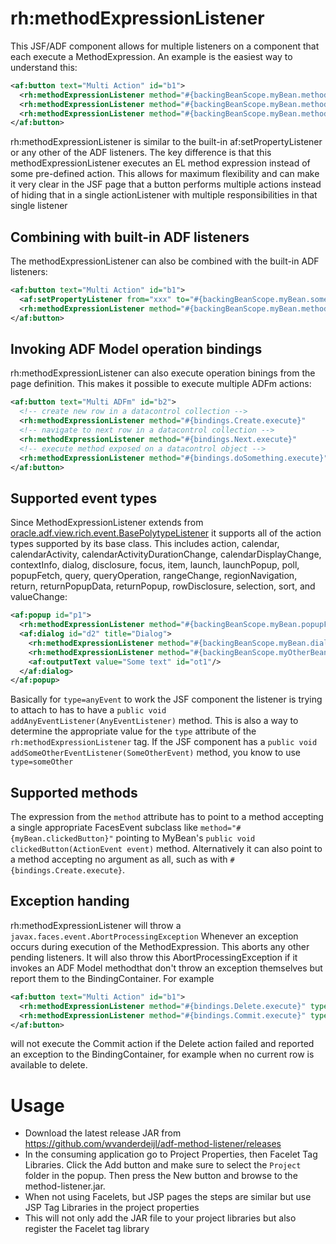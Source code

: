 # rh:methodExpressionListener

This JSF/ADF component allows for multiple listeners on a component that each execute a MethodExpression. An example is the easiest way to understand this:
```xml
<af:button text="Multi Action" id="b1">
  <rh:methodExpressionListener method="#{backingBeanScope.myBean.methodOne}"   type="action"/>
  <rh:methodExpressionListener method="#{backingBeanScope.myBean.methodTwo}"   type="action"/>
  <rh:methodExpressionListener method="#{backingBeanScope.myBean.methodThree}" type="action"/>
</af:button>
```
rh:methodExpressionListener is similar to the built-in af:setPropertyListener or any other of the ADF listeners. The key difference is that this methodExpressionListener executes an EL method expression instead of some pre-defined action. This allows for maximum flexibility and can make it very clear in the JSF page that a button performs multiple actions instead of hiding that in a single actionListener with multiple responsibilities in that single listener

## Combining with built-in ADF listeners
The methodExpressionListener can also be combined with the built-in ADF listeners:
```xml
<af:button text="Multi Action" id="b1">
  <af:setPropertyListener from="xxx" to="#{backingBeanScope.myBean.someProperty}" type="action"/>
  <rh:methodExpressionListener method="#{backingBeanScope.myBean.methodOne}"      type="action"/>
</af:button>
```

## Invoking ADF Model operation bindings
rh:methodExpressionListener can also execute operation binings from the page definition. This makes it possible to execute multiple ADFm actions:
```xml
<af:button text="Multi ADFm" id="b2">
  <!-- create new row in a datacontrol collection -->
  <rh:methodExpressionListener method="#{bindings.Create.execute}"      type="action"/>
  <!-- navigate to next row in a datacontrol collection -->
  <rh:methodExpressionListener method="#{bindings.Next.execute}"        type="action"/>
  <!-- execute method exposed on a datacontrol object -->
  <rh:methodExpressionListener method="#{bindings.doSomething.execute}" type="action"/>
</af:button>
```

## Supported event types
Since MethodExpressionListener extends from [oracle.adf.view.rich.event.BasePolytypeListener](https://docs.oracle.com/middleware/1213/adf/api-reference-faces/oracle/adf/view/rich/event/BasePolytypeListener.html) it supports all of the action types supported by its base class. This includes action, calendar, calendarActivity, calendarActivityDurationChange, calendarDisplayChange, contextInfo, dialog, disclosure, focus, item, launch, launchPopup, poll, popupFetch,  query, queryOperation, rangeChange, regionNavigation, return, returnPopupData, returnPopup, rowDisclosure, selection, sort, and valueChange:
```xml
<af:popup id="p1">
  <rh:methodExpressionListener method="#{backingBeanScope.myBean.popupFetched}" type="popupFetch"/>
  <af:dialog id="d2" title="Dialog">
    <rh:methodExpressionListener method="#{backingBeanScope.myBean.dialogListenerOne}"   type="dialog"/>
    <rh:methodExpressionListener method="#{backingBeanScope.myOtherBean.dialogListener}" type="dialog"/>
    <af:outputText value="Some text" id="ot1"/>
  </af:dialog>
</af:popup>
```
Basically for `type=anyEvent` to work the JSF component the listener is trying to attach to has to have a `public void addAnyEventListener(AnyEventListener)` method. This is also a way to determine the appropriate value for the `type` attribute of the `rh:methodExpressionListener` tag. If the JSF component has a `public void addSomeOtherEventListener(SomeOtherEvent)` method, you know to use `type=someOther`

## Supported methods
The expression from the `method` attribute has to point to a method accepting a single appropriate FacesEvent subclass like `method="#{myBean.clickedButton}"` pointing to MyBean's `public void clickedButton(ActionEvent event)` method. Alternatively it can also point to a method accepting no argument as all, such as with `#{bindings.Create.execute}`.

## Exception handing
rh:methodExpressionListener will throw a `javax.faces.event.AbortProcessingException` Whenever an exception occurs during execution of the MethodExpression. This aborts any other pending listeners. 
It will also throw this AbortProcessingException if it invokes an ADF Model methodthat don't throw an exception themselves but report them to the BindingContainer. For example
```xml
<af:button text="Multi Action" id="b1">
  <rh:methodExpressionListener method="#{bindings.Delete.execute}" type="action"/>
  <rh:methodExpressionListener method="#{bindings.Commit.execute}" type="action"/>
</af:button>
```
will not execute the Commit action if the Delete action failed and reported an exception to the BindingContainer, for example when no current row is available to delete.

# Usage
* Download the latest release JAR from https://github.com/wvanderdeijl/adf-method-listener/releases
* In the consuming application go to Project Properties, then Facelet Tag Libraries. Click the Add button and make sure to select the `Project` folder in the popup. Then press the New button and browse to the method-listener.jar.
* When not using Facelets, but JSP pages the steps are similar but use JSP Tag Libraries in the project properties
* This will not only add the JAR file to your project libraries but also register the Facelet tag library
